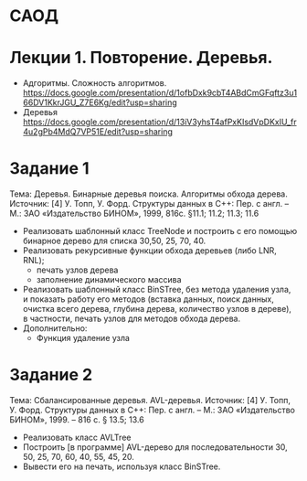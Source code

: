 # САОД

# Лекции 1. Повторение. Деревья.
- Адгоритмы. Сложность алгоритмов. 
https://docs.google.com/presentation/d/1ofbDxk9cbT4ABdCmGFqftz3u166DV1KkrJGU_Z7E6Kg/edit?usp=sharing
- Деревья
https://docs.google.com/presentation/d/13iV3yhsT4afPxKIsdVpDKxIU_fr4u2gPb4MdQ7VP51E/edit?usp=sharing



# Задание 1
Тема: Деревья. Бинарные деревья поиска. Алгоритмы обхода дерева.
Источник: [4] У. Топп, У. Форд. Структуры данных в С++: Пер. с англ. – М.:
ЗАО «Издательство БИНОМ», 1999, 816с. §11.1; 11.2; 11.3; 11.6

- Реализовать шаблонный класс TreeNode и построить с его помощью бинарное
дерево для списка <int> 30,50, 25, 70, 40.
- Реализовать рекурсивные функции обхода деревьев (либо LNR, RNL); 
    - печать узлов дерева 
    - заполнение динамического массива
- Реализовать шаблонный класс BinSTree, без метода удаления узла, и показать работу его методов (вставка данных, поиск данных, очистка всего дерева, глубина дерева, количество узлов в дереве), в частности, печать узлов для методов обхода дерева.
- Дополнительно:
    - Функция удаление узла


# Задание 2
Тема: Сбалансированные деревья. AVL-деревья.
Источник: [4] У. Топп, У. Форд. Структуры данных в С++: Пер. с англ. –
М.: ЗАО «Издательство БИНОМ», 1999. – 816 с. § 13.5; 13.6
- Реализовать класс AVLTree
- Построить [в программе] AVL-дерево для последовательности <int> 30, 50, 25, 70, 60, 40, 55, 45, 20.
- Вывести его на печать, используя класс BinSTree.

